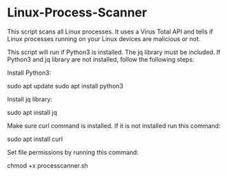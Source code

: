# Linux-Process-Scanner
This script scans all Linux processes. It uses a Virus Total API and tells if Linux processes running on your Linux devices are malicious or not. 

This script will run if Python3 is installed. The jq library must be included. If Python3 and jq library are not installed, follow the following steps:

Install Python3:

sudo apt update
sudo apt install python3

Install jq library:

sudo apt install jq

Make sure curl command is installed. If it is not installed run this command:

sudo apt install curl

Set file permissions by running this command:

chmod +x processcanner.sh
